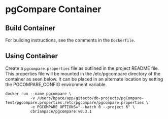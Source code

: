 # pgCompare Container

## Build Container

For building instructions, see the comments in the `Dockerfile`.

## Using Container

Create a `pgcompare.properties` file as outlined in the project README file.  This properties file will be mounted in the /etc/pgcompare directory of the container as seen below.  It can be placed in an alternate location by setting the PGCOMPARE_CONFIG environment variable.

```shell
docker run --name pgcompare \
           -v /Users/bpace/app/gitecto/db-projects/pgCompare-Test/pgcompare.properties:/etc/pgcompare/pgcompare.properties \
           -e PGCOMPARE_OPTIONS="--batch 0 --project 6" \
           cbrianpace/pgcompare:v0.3.1
```

